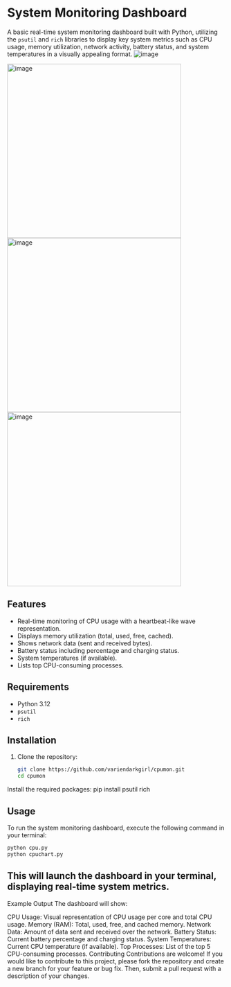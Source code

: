 # System Monitoring Dashboard

A basic real-time system monitoring dashboard built with Python, utilizing the `psutil` and `rich` libraries to display key system metrics such as CPU usage, memory utilization, network activity, battery status, and system temperatures in a visually appealing format.
![image](https://github.com/user-attachments/assets/e2067e74-a67a-486d-9bd6-2bf7b1f0b4b7)

<img width="402" alt="image" src="https://github.com/user-attachments/assets/b78c923c-09ba-4fd8-83f3-9c2f87b354ec" />
<img width="402" alt="image" src="https://github.com/user-attachments/assets/2147e5b0-7868-4791-929b-6644285318e0" />
<img width="402" alt="image" src="https://github.com/user-attachments/assets/0ef5e71a-95fc-4c34-a51a-0f7e91068433" />


## Features

- Real-time monitoring of CPU usage with a heartbeat-like wave representation.
- Displays memory utilization (total, used, free, cached).
- Shows network data (sent and received bytes).
- Battery status including percentage and charging status.
- System temperatures (if available).
- Lists top CPU-consuming processes.

## Requirements

- Python 3.12
- `psutil`
- `rich`

## Installation

1. Clone the repository:

   ```bash
   git clone https://github.com/variendarkgirl/cpumon.git
   cd cpumon
Install the required packages:
pip install psutil rich
## Usage
To run the system monitoring dashboard, execute the following command in your terminal:

   ```bash
   python cpu.py
   python cpuchart.py
   ```

## This will launch the dashboard in your terminal, displaying real-time system metrics.
Example Output
The dashboard will show:

CPU Usage: Visual representation of CPU usage per core and total CPU usage.
Memory (RAM): Total, used, free, and cached memory.
Network Data: Amount of data sent and received over the network.
Battery Status: Current battery percentage and charging status.
System Temperatures: Current CPU temperature (if available).
Top Processes: List of the top 5 CPU-consuming processes.
Contributing
Contributions are welcome! If you would like to contribute to this project, please fork the repository and create a new branch for your feature or bug fix. Then, submit a pull request with a description of your changes.
